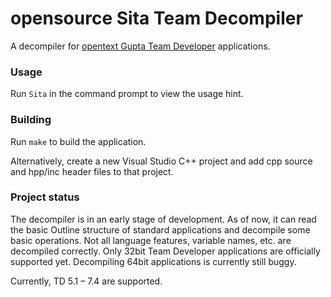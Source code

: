 opensource Sita Team Decompiler
==============

A decompiler for [opentext Gupta Team Developer](https://www.opentext.com/products-and-solutions/products/specialty-technologies/opentext-gupta-development-tools-databases/opentext-gupta-team-developer) applications.

### Usage

Run `Sita` in the command prompt to view the usage hint.

### Building

Run `make` to build the application.

Alternatively, create a new Visual Studio C++ project and add cpp source and hpp/inc header files to that project.

### Project status

The decompiler is in an early stage of development. As of now, it can read the basic Outline structure of standard applications and decompile some basic operations. Not all language features, variable names, etc. are decompiled correctly. Only 32bit Team Developer applications are officially supported yet. Decompiling 64bit applications is currently still buggy.

Currently, TD 5.1 – 7.4 are supported.
